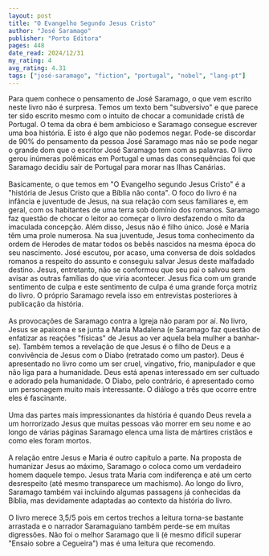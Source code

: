 ```yaml
---
layout: post
title: "O Evangelho Segundo Jesus Cristo"
author: "José Saramago"
publisher: "Porto Editora"
pages: 448
date_read: 2024/12/31
my_rating: 4
avg_rating: 4.31
tags: ["josé-saramago", "fiction", "portugal", "nobel", "lang-pt"]
---
```


Para quem conhece o pensamento de José Saramago, o que vem escrito neste livro não é surpresa. Temos um texto bem "subversivo" e que parece ter sido escrito mesmo com o intuito de chocar a comunidade cristã de Portugal. O tema da obra é bem ambicioso e Saramago consegue escrever uma boa história. E isto é algo que não podemos negar. Pode-se discordar de 90% do pensamento da pessoa José Saramago mas não se pode negar o grande dom que o escritor José Saramago tem com as palavras. O livro gerou inúmeras polêmicas em Portugal e umas das consequências foi que Saramago decidiu sair de Portugal para morar nas Ilhas Canárias.<br/><br/>Basicamente, o que temos em "O Evangelho segundo Jesus Cristo" é a "história de Jesus Cristo que a Bíblia não conta". O foco do livro é na infância e juventude de Jesus, na sua relação com seus familiares e, em geral, com os habitantes de uma terra sob domínio dos romanos. Saramago faz questão de chocar o leitor ao começar o livro desfazendo o mito da imaculada concepção. Além disso, Jesus não é filho único. José e Maria têm uma prole numerosa. Na sua juventude, Jesus toma conhecimento da ordem de Herodes de matar todos os bebês nascidos na mesma época do seu nascimento. José escutou, por acaso, uma conversa de dois soldados romanos a respeito do assunto e conseguiu salvar Jesus deste malfadado destino. Jesus, entretanto, não se conformou que seu pai o salvou sem avisar as outras famílias do que viria acontecer. Jesus fica com um grande sentimento de culpa e este sentimento de culpa é uma grande força motriz do livro. O próprio Saramago revela isso em entrevistas posteriores à publicação da história.<br/><br/>As provocações de Saramago contra a Igreja não param por aí. No livro, Jesus se apaixona e se junta a Maria Madalena (e Saramago faz questão de enfatizar as reações "físicas" de Jesus ao ver aquela bela mulher a banhar-se). Também temos a revelação de que Jesus é o filho de Deus e a convivência de Jesus com o Diabo (retratado como um pastor). Deus é apresentado no livro como um ser cruel, vingativo, frio, manipulador e que não liga para a humanidade. Deus está apenas interessado em ser cultuado e adorado pela humanidade. O Diabo, pelo contrário, é apresentado como um personagem muito mais interessante. O diálogo a três que ocorre entre eles é fascinante. <br/><br/>Uma das partes mais impressionantes da história é quando Deus revela a um horrorizado Jesus que muitas pessoas vão morrer em seu nome e ao longo de várias páginas Saramago elenca uma lista de mártires cristãos e como eles foram mortos. <br/><br/>A relação entre Jesus e Maria é outro capítulo a parte. Na proposta de humanizar Jesus ao máximo, Saramago o coloca como um verdadeiro homem daquele tempo. Jesus trata Maria com indiferença e até um certo desrespeito (até mesmo transparece um machismo). Ao longo do livro, Saramago também vai incluindo algumas passagens já conhecidas da Bíblia, mas devidamente adaptadas ao contexto da história do livro. <br/><br/>O livro merece 3,5/5 pois em certos trechos a leitura torna-se bastante arrastada e o narrador Saramaguiano também perde-se em muitas digressões. Não foi o melhor Saramago que li (é mesmo difícil superar "Ensaio sobre a Cegueira") mas é uma leitura que recomendo.

